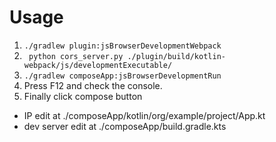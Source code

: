 # Usage
1. `./gradlew plugin:jsBrowserDevelopmentWebpack`
2. ` python cors_server.py ./plugin/build/kotlin-webpack/js/developmentExecutable/`
3. `./gradlew composeApp:jsBrowserDevelopmentRun`
4. Press F12 and check the console.
5. Finally click compose button

- IP edit at ./composeApp/kotlin/org/example/project/App.kt 
- dev server edit at ./composeApp/build.gradle.kts

